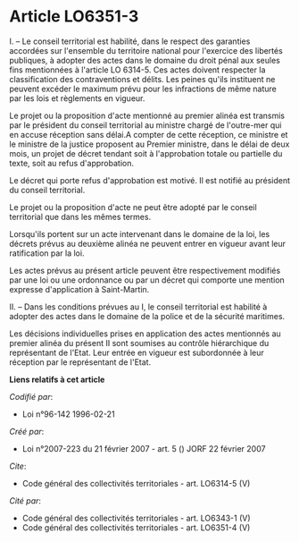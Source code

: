 # Article LO6351-3

I. – Le conseil territorial est habilité, dans le respect des garanties accordées sur l'ensemble du territoire national pour
l'exercice des libertés publiques, à adopter des actes dans le domaine du droit pénal aux seules fins mentionnées à l'article
LO 6314-5. Ces actes doivent respecter la classification des contraventions et délits. Les peines qu'ils instituent ne
peuvent excéder le maximum prévu pour les infractions de même nature par les lois et règlements en vigueur.

Le projet ou la proposition d'acte mentionné au premier alinéa est transmis par le président du conseil territorial au
ministre chargé de l'outre-mer qui en accuse réception sans délai.A compter de cette réception, ce ministre et le ministre de
la justice proposent au Premier ministre, dans le délai de deux mois, un projet de décret tendant soit à l'approbation totale
ou partielle du texte, soit au refus d'approbation.

Le décret qui porte refus d'approbation est motivé. Il est notifié au président du conseil territorial.

Le projet ou la proposition d'acte ne peut être adopté par le conseil territorial que dans les mêmes termes.

Lorsqu'ils portent sur un acte intervenant dans le domaine de la loi, les décrets prévus au deuxième alinéa ne peuvent entrer
en vigueur avant leur ratification par la loi.

Les actes prévus au présent article peuvent être respectivement modifiés par une loi ou une ordonnance ou par un décret qui
comporte une mention expresse d'application à Saint-Martin.

II. – Dans les conditions prévues au I, le conseil territorial est habilité à adopter des actes dans le domaine de la police
et de la sécurité maritimes.

Les décisions individuelles prises en application des actes mentionnés au premier alinéa du présent II sont soumises au
contrôle hiérarchique du représentant de l'Etat. Leur entrée en vigueur est subordonnée à leur réception par le représentant
de l'Etat.

**Liens relatifs à cet article**

_Codifié par_:

  - Loi n°96-142 1996-02-21

_Créé par_:

  - Loi n°2007-223 du 21 février 2007 - art. 5 () JORF 22 février 2007

_Cite_:

  - Code général des collectivités territoriales - art. LO6314-5 (V)

_Cité par_:

  - Code général des collectivités territoriales - art. LO6343-1 (V)
  - Code général des collectivités territoriales - art. LO6351-4 (V)
